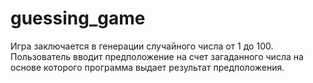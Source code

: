 # guessing_game
Игра заключается в генерации случайного числа от 1 до 100. Пользователь вводит предположение на счет загаданного числа на основе которого программа выдает результат предположения.
